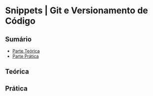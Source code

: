 # Snippets | Git e Versionamento de Código

## Sumário

- [Parte Teórica]()
- [Parte Prática]()

## Teórica

## Prática
